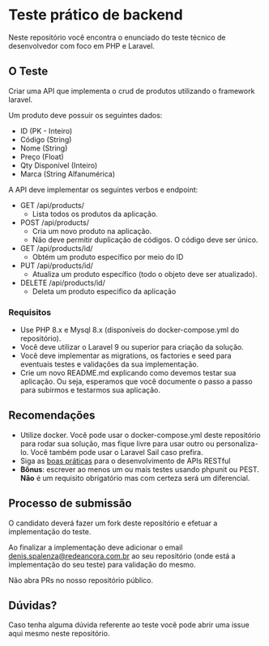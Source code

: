 # Teste prático de backend

Neste repositório você encontra o enunciado do teste técnico de desenvolvedor com foco em PHP e Laravel.

## O Teste

Criar uma API que implementa o crud de produtos utilizando o framework laravel.

Um produto deve possuir os seguintes dados:
- ID (PK - Inteiro)
- Código (String)
- Nome (String)
- Preço (Float)
- Qty Disponível (Inteiro)
- Marca (String Alfanumérica)

A API deve implementar os seguintes verbos e endpoint:

- GET /api/products/
  - Lista todos os produtos da aplicação.
- POST /api/products/
  - Cria um novo produto na aplicação.
  - Não deve permitir duplicação de códigos. O código deve ser único.
- GET /api/products/id/
  - Obtém um produto específico por meio do ID
- PUT /api/products/id/
  - Atualiza um produto específico (todo o objeto deve ser atualizado).
- DELETE /api/products/id/
  - Deleta um produto especifico da aplicação

### Requisitos  

- Use PHP 8.x e Mysql 8.x (disponíveis do docker-compose.yml do repositório).
- Você deve utilizar o Laravel 9 ou superior para criação da solução.
- Você deve implementar as migrations, os factories e seed para eventuais testes e validações da sua implementação.
- Crie um novo README.md explicando como devemos testar sua aplicação. Ou seja, esperamos que você documente o passo a passo para subirmos e testarmos sua aplicação.

## Recomendações

- Utilize docker. Você pode usar o docker-compose.yml deste repositório para rodar sua solução, mas fique livre para usar outro ou personaliza-lo. Você também pode usar o Laravel Sail caso prefira.
- Siga as [boas práticas](https://swagger.io/resources/articles/best-practices-in-api-design/) para o desenvolvimento de APIs RESTful
- **Bônus**: escrever ao menos um ou mais testes usando phpunit ou PEST. **Não** é um requisito obrigatório mas com certeza será um diferencial.

## Processo de submissão

O candidato deverá fazer um fork deste reposítório e efetuar a implementação do teste.

Ao finalizar a implementação deve adicionar o email denis.spalenza@redeancora.com.br ao seu repositório (onde está a implementação do seu teste) para validação do mesmo.

Não abra PRs no nosso repositório público.

## Dúvidas?

Caso tenha alguma dúvida referente ao teste você pode abrir uma issue aqui mesmo neste repositório.
